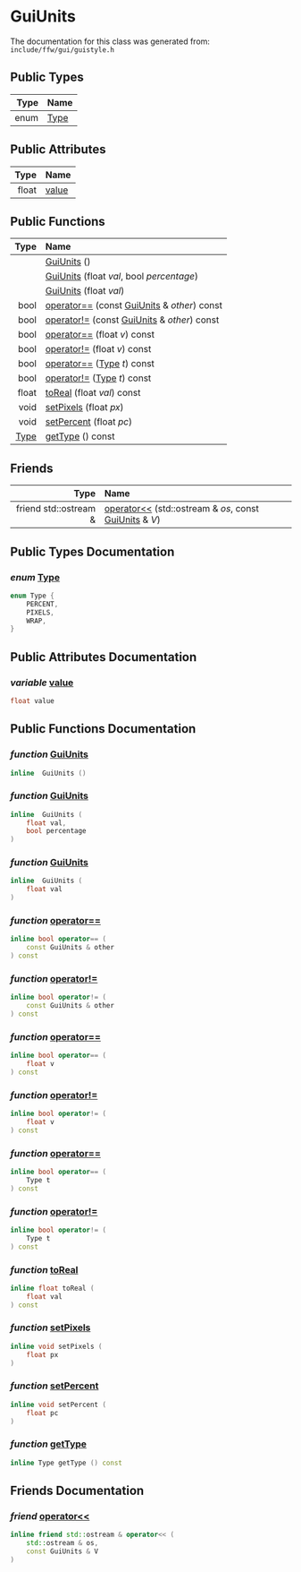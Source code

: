 GuiUnits
===================================


The documentation for this class was generated from: `include/ffw/gui/guistyle.h`



## Public Types

| Type | Name |
| -------: | :------- |
| enum | [Type](#0b521588) |


## Public Attributes

| Type | Name |
| -------: | :------- |
|  float | [value](#da7a7186) |


## Public Functions

| Type | Name |
| -------: | :------- |
|   | [GuiUnits](#5a0842de) ()  |
|   | [GuiUnits](#6aeeb58b) (float _val_, bool _percentage_)  |
|   | [GuiUnits](#0c414286) (float _val_)  |
|  bool | [operator==](#3402fa02) (const [GuiUnits](ffw_GuiUnits.html) & _other_) const  |
|  bool | [operator!=](#b921036c) (const [GuiUnits](ffw_GuiUnits.html) & _other_) const  |
|  bool | [operator==](#dfd9d51f) (float _v_) const  |
|  bool | [operator!=](#06787388) (float _v_) const  |
|  bool | [operator==](#4ac94000) ([Type](ffw_GuiUnits.html#0b521588) _t_) const  |
|  bool | [operator!=](#fa61799b) ([Type](ffw_GuiUnits.html#0b521588) _t_) const  |
|  float | [toReal](#db9d9fdf) (float _val_) const  |
|  void | [setPixels](#7f4fefdc) (float _px_)  |
|  void | [setPercent](#4a25e5ef) (float _pc_)  |
|  [Type](ffw_GuiUnits.html#0b521588) | [getType](#a2a457d7) () const  |


## Friends

| Type | Name |
| -------: | :------- |
|  friend std::ostream & | [operator<<](#8d4bd139) (std::ostream & _os_, const [GuiUnits](ffw_GuiUnits.html) & _V_)  |


## Public Types Documentation

### _enum_ <a id="0b521588" href="#0b521588">Type</a>

```cpp
enum Type {
    PERCENT,
    PIXELS,
    WRAP,
}
```





## Public Attributes Documentation

### _variable_ <a id="da7a7186" href="#da7a7186">value</a>

```cpp
float value
```





## Public Functions Documentation

### _function_ <a id="5a0842de" href="#5a0842de">GuiUnits</a>

```cpp
inline  GuiUnits () 
```



### _function_ <a id="6aeeb58b" href="#6aeeb58b">GuiUnits</a>

```cpp
inline  GuiUnits (
    float val,
    bool percentage
) 
```



### _function_ <a id="0c414286" href="#0c414286">GuiUnits</a>

```cpp
inline  GuiUnits (
    float val
) 
```



### _function_ <a id="3402fa02" href="#3402fa02">operator==</a>

```cpp
inline bool operator== (
    const GuiUnits & other
) const 
```



### _function_ <a id="b921036c" href="#b921036c">operator!=</a>

```cpp
inline bool operator!= (
    const GuiUnits & other
) const 
```



### _function_ <a id="dfd9d51f" href="#dfd9d51f">operator==</a>

```cpp
inline bool operator== (
    float v
) const 
```



### _function_ <a id="06787388" href="#06787388">operator!=</a>

```cpp
inline bool operator!= (
    float v
) const 
```



### _function_ <a id="4ac94000" href="#4ac94000">operator==</a>

```cpp
inline bool operator== (
    Type t
) const 
```



### _function_ <a id="fa61799b" href="#fa61799b">operator!=</a>

```cpp
inline bool operator!= (
    Type t
) const 
```



### _function_ <a id="db9d9fdf" href="#db9d9fdf">toReal</a>

```cpp
inline float toReal (
    float val
) const 
```



### _function_ <a id="7f4fefdc" href="#7f4fefdc">setPixels</a>

```cpp
inline void setPixels (
    float px
) 
```



### _function_ <a id="4a25e5ef" href="#4a25e5ef">setPercent</a>

```cpp
inline void setPercent (
    float pc
) 
```



### _function_ <a id="a2a457d7" href="#a2a457d7">getType</a>

```cpp
inline Type getType () const 
```





## Friends Documentation

### _friend_ <a id="8d4bd139" href="#8d4bd139">operator<<</a>

```cpp
inline friend std::ostream & operator<< (
    std::ostream & os,
    const GuiUnits & V
) 
```





